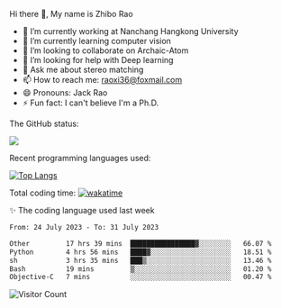 Hi there 👋, My name is Zhibo Rao
- 🔭 I’m currently working at Nanchang Hangkong University
- 🌱 I’m currently learning computer vision
- 👯 I’m looking to collaborate on Archaic-Atom
- 🤔 I’m looking for help with Deep learning
- 💬 Ask me about stereo matching
- 📫 How to reach me: raoxi36@foxmail.com
- 😄 Pronouns: Jack Rao
- ⚡ Fun fact: I can't believe I'm a Ph.D.

The GitHub status:

![](https://github-readme-stats.vercel.app/api?username=ZhiboRao)

Recent programming languages used:

[![Top Langs](https://github-readme-stats.vercel.app/api/top-langs/?username=ZhiboRao&layout=compact)](https://github.com/anuraghazra/github-readme-stats)

Total coding time: [![wakatime](https://wakatime.com/badge/user/51ec5ec7-4742-4243-9eea-732ade32c0b7.svg)](https://wakatime.com/@51ec5ec7-4742-4243-9eea-732ade32c0b7)

✨ The coding language used last week 
<!--START_SECTION:waka-->

```txt
From: 24 July 2023 - To: 31 July 2023

Other         17 hrs 39 mins  ████████████████▓░░░░░░░░   66.07 %
Python        4 hrs 56 mins   ████▓░░░░░░░░░░░░░░░░░░░░   18.51 %
sh            3 hrs 35 mins   ███▒░░░░░░░░░░░░░░░░░░░░░   13.46 %
Bash          19 mins         ▒░░░░░░░░░░░░░░░░░░░░░░░░   01.20 %
Objective-C   7 mins          ░░░░░░░░░░░░░░░░░░░░░░░░░   00.47 %
```

<!--END_SECTION:waka-->

![Visitor Count](https://profile-counter.glitch.me/Raohaocheng/count.svg)
